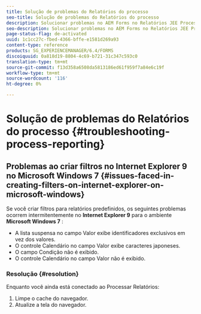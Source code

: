 ```yaml
---
title: Solução de problemas do Relatórios do processo
seo-title: Solução de problemas do Relatórios do processo
description: Solucionar problemas no AEM Forms no Relatórios JEE Process
seo-description: Solucionar problemas no AEM Forms no Relatórios JEE Process
page-status-flag: de-activated
uuid: 1c1cc27c-fbed-4366-bffe-e1581d269a93
content-type: reference
products: SG_EXPERIENCEMANAGER/6.4/FORMS
discoiquuid: 0a818d19-8804-4c69-b721-31c347c593c0
translation-type: tm+mt
source-git-commit: f13d358a6508da5813186ed61f959f7a84e6c19f
workflow-type: tm+mt
source-wordcount: '116'
ht-degree: 0%

---
```



# Solução de problemas do Relatórios do processo {#troubleshooting-process-reporting}

## Problemas ao criar filtros no Internet Explorer 9 no Microsoft Windows 7 {#issues-faced-in-creating-filters-on-internet-explorer-on-microsoft-windows}

Se você criar filtros para relatórios predefinidos, os seguintes problemas ocorrem intermitentemente no **Internet Explorer 9** para o ambiente **Microsoft Windows 7** :

* A lista suspensa no campo Valor exibe identificadores exclusivos em vez dos valores.
* O controle Calendário no campo Valor exibe caracteres japoneses.
* O campo Condição não é exibido.
* O controle Calendário no campo Valor não é exibido.

### Resolução {#resolution}

Enquanto você ainda está conectado ao Processar Relatórios:

1. Limpe o cache do navegador.
1. Atualize a tela do navegador.

